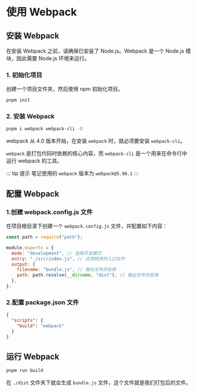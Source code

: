 # 使用 Webpack

## 安装 Webpack

在安装 Webpack 之前，请确保已安装了 Node.js。Webpack 是一个 Node.js 模块，因此需要 Node.js 环境来运行。

### 1. 初始化项目

创建一个项目文件夹，然后使用 npm 初始化项目。

```bash
pnpm init
```

### 2. 安装 Webpack

```bash
pnpm i webpack webpack-cli -D
```

webpack 从 4.0 版本开始，在安装 `webpack` 时，就必须要安装 `webpack-cli`。

`webpack` 是打包代码时依赖的核心内容，而 `webpack-cli` 是一个用来在命令行中运行 webpack 的工具。

::: tip 提示
笔记使用的 `webpack` 版本为 `webpack@5.96.1`
:::

## 配置 Webpack

### 1.创建 webpack.config.js 文件

在项目根目录下创建一个 `webpack.config.js` 文件，并配置如下内容：

```js
const path = require("path");

module.exports = {
  mode: "development", // 选择开发模式
  entry: "./src/index.js", // 应用程序的入口文件
  output: {
    filename: "bundle.js", // 输出文件的名称
    path: path.resolve(__dirname, "dist"), // 输出文件的目录
  },
};
```

### 2.配置 package.json 文件

```json
{
  "scripts": {
    "build": "webpack"
  }
}
```

## 运行 Webpack

```bash
pnpm run build
```

在 `./dist` 文件夹下就会生成 `bundle.js` 文件，这个文件就是我们打包后的文件。
